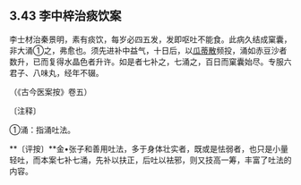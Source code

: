 ## 3.43 李中梓治痰饮案

李士材治秦景明，素有痰饮，每岁必四五发，发即呕吐不能食。此病久结成窠囊，非大涌①之，弗愈也。须先进补中益气，十日后，以[瓜蒂散](https://www.gmzyjc.com/read/fjx/fjx15-0.1.0.0.0.md)频投，涌如赤豆沙者数升，已而复得水晶色者升许。如是者七补之，七涌之，百日而窠囊始尽。专服六君子、八味丸，经年不辍。

（《古今医案按》卷五）

〔注释〕

①涌：指涌吐法。

**〔评按〕**金•张子和善用吐法，多于身体壮实者，既或是怯弱者，也只是小量轻吐，而本案七补七涌，先补以扶正，后吐以袪邪，则又技高一筹，丰富了吐法的内容。
